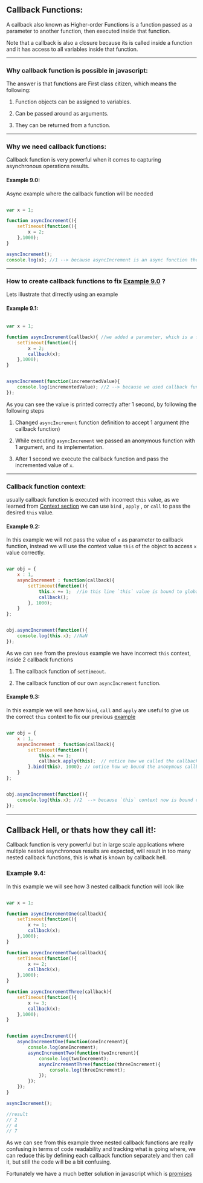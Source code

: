 ## Callback Functions:

A callback also known as Higher-order Functions is a function passed as a parameter to another function, then executed inside that function.

Note that a callback is also a closure because its is called inside a function and it has access to all variables inside that function.


---

### Why callback function is possible in javascript:

The answer is that functions are First class citizen, which means the following:

1. Function objects can be assigned to variables.

2. Can be passed around as arguments.

3. They can be returned from a function.


---

### Why we need callback functions:

Callback function is very powerful when it comes to capturing asynchronous operations results.


#### Example 9.0:

Async example where the callback function will be needed

```javascript

var x = 1;

function asyncIncrement(){
	setTimeout(function(){
		x = 2;
	},1000);
}

asyncIncrement();
console.log(x); //1 --> because asyncIncrement is an async function the value of x is incremented later after 1 second, and our console.log picked the old value.

```

---


### How to create callback functions to fix [Example 9.0](callbackFunctions.md#example-90) ?

Lets illustrate that dirrectly using an example

#### Example 9.1:

```javascript

var x = 1;

function asyncIncrement(callback){ //we added a parameter, which is a function that will be executed later
	setTimeout(function(){
		x = 2;
		callback(x);
	},1000);
}


asyncIncrement(function(incrementedValue){
	console.log(incrementedValue); //2 --> because we used callback function to capture the value when it is ready after 1 second
});

```

As you can see the value is printed correctly after 1 second, by following the following steps

1. Changed `asyncIncrement` function definition to accept 1 argument (the callback function)

2. While executing `asyncIncrement` we passed an anonymous function with 1 argument, and its implementation.

3. After 1 second we execute the callback function and pass the incremented value of `x`.

---

### Callback function context:

usually callback function is executed with incorrect `this` value, as we learned from [Context section](context.md) we can use `bind` , `apply` , or `call` to pass the desired `this` value.

#### Example 9.2:

In this example we will not pass the value of `x` as parameter to callback function, instead we will use the context value `this` of the object to access `x` value correctly.

```javascript

var obj = {
	x : 1,
	asyncIncrement : function(callback){
		setTimeout(function(){
		    this.x += 1;  //in this line `this` value is bound to global window object, not the current object, thats why the result of this.x is undefined and undefined += 1 is NaN
			callback();
		}, 1000);
	}
};


obj.asyncIncrement(function(){
	console.log(this.x); //NaN
});

```

As we can see from the previous example we have incorrect `this` context, inside 2 callback functions

1. The callback function of `setTimeout`.

2. The callback function of our own `asyncIncrement` function.


#### Example 9.3:

In this example we will see how `bind`, `call` and `apply` are useful to give us the correct `this` context to fix our previous [example](callbackFunction.md#example-92)

```javascript

var obj = {
	x : 1,
	asyncIncrement : function(callback){
		setTimeout(function(){
		    this.x += 1;
			callback.apply(this);  // notice how we called the callback function using apply to pass the correct `this` context 
		}.bind(this), 1000); // notice how we bound the anonymous callback function of setTimeout using bind(this)
	}
};


obj.asyncIncrement(function(){
	console.log(this.x); //2  --> because `this` context now is bound correctly to obj
});


```

---

## Callback Hell, or thats how they call it!:

Callback function is very powerful but in large scale applications where multiple nested asynchronous results are expected, will result in too many nested callback functions, this is what is known by callback hell.

### Example 9.4:

In this example we will see how 3 nested callback function will look like

```javascript

var x = 1;

function asyncIncrementOne(callback){
	setTimeout(function(){
		x += 1;
		callback(x);
	},1000);
}

function asyncIncrementTwo(callback){
	setTimeout(function(){
		x += 2;
		callback(x);
	},1000);
}

function asyncIncrementThree(callback){
	setTimeout(function(){
		x += 3;
		callback(x);
	},1000);
}


function asyncIncrement(){
	asyncIncrementOne(function(oneIncrement){
		console.log(oneIncrement);
		asyncIncrementTwo(function(twoIncrement){
			console.log(twoIncrement);
			asyncIncrementThree(function(threeIncrement){
				console.log(threeIncrement);
			});
		});
	});
}

asyncIncrement();

//result
// 2
// 4
// 7

```

As we can see from this example three nested callback functions are really confusing in terms of code readability and tracking what is going where, we can reduce this by defining each callback function separately and then call it, but still the code will be a bit confusing.

Fortunately we have a much better solution in javascript which is [promises](promises.md)








